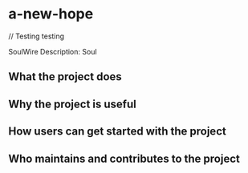 # a-new-hope
// Testing testing

SoulWire Description: Soul

## What the project does

## Why the project is useful

## How users can get started with the project

## Who maintains and contributes to the project